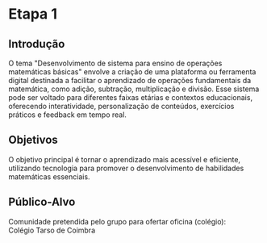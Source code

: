 # Etapa 1
## Introdução

O tema "Desenvolvimento de sistema para ensino de operações matemáticas básicas" envolve a criação de uma plataforma ou ferramenta digital destinada a facilitar o aprendizado de operações fundamentais da matemática, como adição, subtração, multiplicação e divisão. Esse sistema pode ser voltado para diferentes faixas etárias e contextos educacionais, oferecendo interatividade, personalização de conteúdos, exercícios práticos e feedback em tempo real.

## Objetivos

O objetivo principal é  tornar o aprendizado mais acessível e eficiente, utilizando tecnologia para promover  o desenvolvimento de habilidades matemáticas essenciais.

## Público-Alvo

Comunidade pretendida pelo grupo para ofertar oficina (colégio):  
Colégio Tarso de Coimbra
